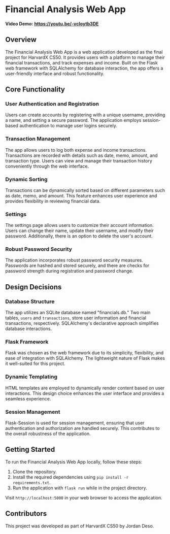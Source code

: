 # Financial Analysis Web App
#### Video Demo:  <https://youtu.be/-vcIoytb3DE>


## Overview

The Financial Analysis Web App is a web application developed as the final project for HarvardX CS50. It provides users with a platform to manage their financial transactions, and track expenses and income. Built on the Flask web framework with SQLAlchemy for database interaction, the app offers a user-friendly interface and robust functionality.

## Core Functionality

### User Authentication and Registration

Users can create accounts by registering with a unique username, providing a name, and setting a secure password. The application employs session-based authentication to manage user logins securely.

### Transaction Management

The app allows users to log both expense and income transactions. Transactions are recorded with details such as date, memo, amount, and transaction type. Users can view and manage their transaction history conveniently through the web interface.

### Dynamic Sorting

Transactions can be dynamically sorted based on different parameters such as date, memo, and amount. This feature enhances user experience and provides flexibility in reviewing financial data.

### Settings

The settings page allows users to customize their account information. Users can change their name, update their username, and modify their password. Additionally, there is an option to delete the user's account.

### Robust Password Security

The application incorporates robust password security measures. Passwords are hashed and stored securely, and there are checks for password strength during registration and password change.

## Design Decisions

### Database Structure

The app utilizes an SQLite database named "financials.db." Two main tables, `users` and `transactions`, store user information and financial transactions, respectively. SQLAlchemy's declarative approach simplifies database interactions.

### Flask Framework

Flask was chosen as the web framework due to its simplicity, flexibility, and ease of integration with SQLAlchemy. The lightweight nature of Flask makes it well-suited for this project.

### Dynamic Templating

HTML templates are employed to dynamically render content based on user interactions. This design choice enhances the user interface and provides a seamless experience.

### Session Management

Flask-Session is used for session management, ensuring that user authentication and authorization are handled securely. This contributes to the overall robustness of the application.

## Getting Started

To run the Financial Analysis Web App locally, follow these steps:

1. Clone the repository.
2. Install the required dependencies using `pip install -r requirements.txt`.
4. Run the application with `flask run` while in the project directory.

Visit `http://localhost:5000` in your web browser to access the application.

## Contributors

This project was developed as part of HarvardX CS50 by Jordan Deso.


